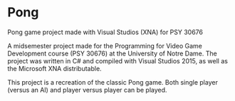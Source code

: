 # Pong
Pong game project made with Visual Studios (XNA) for PSY 30676

A midsemester project made for the Programming for Video Game Development course (PSY 30676) at the University of Notre Dame.
The project was written in C# and compiled with Visual Studios 2015, as well as the Microsoft XNA distributable.

This project is a recreation of the classic Pong game. Both single player (versus an AI) and player versus player can be played.

